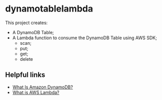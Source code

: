 # dynamotablelambda

This project creates:
- A DynamoDB Table;
- A Lambda function to consume the DynamoDB Table using AWS SDK;
    - scan;
    - put;
    - get;
    - delete

## Helpful links

- [What Is Amazon DynamoDB?][1]
- [What is AWS Lambda?][2]

[1]: https://docs.aws.amazon.com/amazondynamodb/latest/developerguide/Introduction.html
[2]: https://docs.aws.amazon.com/lambda/latest/dg/welcome.html